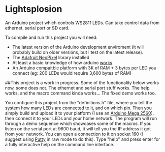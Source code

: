 # Lightsplosion
An Arduino project which controls WS2811 LEDs. Can take control data from ethernet, serial port or SD card.

To compile and run this project you will need:
* The latest version of the Arduino development enviroment (it will probably build on older versions, but I test on the latest release).
* The [Adafruit NeoPixel](https://github.com/adafruit/Adafruit_NeoPixel) library installed
* At least a basic knowledge of how arduino [works](https://www.arduino.cc/en/Reference/HomePage)
* An Arduino compaitble platform with 3K of RAM + 3 bytes per LED you connect (eg: 200 LEDs would require 3,600 bytes of RAM)

##This project is a work in progress. Some of the functionality below works now, some does not. The ethernet and serial port stuff works. The help works, and the macro command kinda works... The fixed demo works too.

You configure this project from the "definitions.h" file, where you tell the system how many LEDs are connected to it, and on which pin. Then you simply build and upload it to your platform (I use an [Arduino Mega 2560](https://www.arduino.cc/en/Main/ArduinoBoardMega2560)), then connect it to your LEDs and your home network. The program will run through a demo sequence which showcases some of the macros. If you listen on the serial port at 9600 baud, it will tell you the IP address it got from your network. You can open a connection to it on socket 160 (I suggest using [Putty](http://www.chiark.greenend.org.uk/~sgtatham/putty/download.html) in raw mode to do this). Type "help" and press enter for a fully interactive help on the command line interface.
